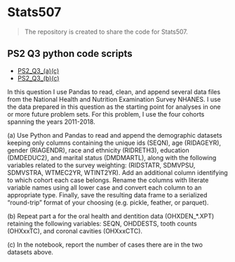 # Stats507


> The repository is created to share the code for Stats507.

## PS2 Q3 python code scripts
- [PS2_Q3_(a)(c)](https://github.com/lishuyanumich/Stats507/blob/master/STATS507_HW2_%233a%2Bc.ipynb)
- [PS2_Q3_(b)(c)](https://github.com/lishuyanumich/Stats507/blob/master/STATS507_HW2_%233b%2Bc.ipynb)

In this question I use Pandas to read, clean, and append several data files from the National Health and Nutrition Examination Survey NHANES. I use the data prepared in this question as the starting point for analyses in one or more future problem sets. For this problem, I use the four cohorts spanning the years 2011-2018. 

(a) Use Python and Pandas to read and append the demographic datasets keeping only columns containing the unique ids (SEQN), age (RIDAGEYR), gender (RIAGENDR), race and ethnicity (RIDRETH3), education (DMDEDUC2), and marital status (DMDMARTL), along with the following variables related to the survey weighting: (RIDSTATR, SDMVPSU, SDMVSTRA, WTMEC2YR, WTINT2YR). Add an additional column identifying to which cohort each case belongs. Rename the columns with literate variable names using all lower case and convert each column to an appropriate type. Finally, save the resulting data frame to a serialized “round-trip” format of your choosing (e.g. pickle, feather, or parquet).

(b) Repeat part a for the oral health and dentition data (OHXDEN_*.XPT) retaining the following variables: SEQN, OHDDESTS, tooth counts (OHXxxTC), and coronal cavities (OHXxxCTC).

(c) In the notebook, report the number of cases there are in the two datasets above.


```python

```
